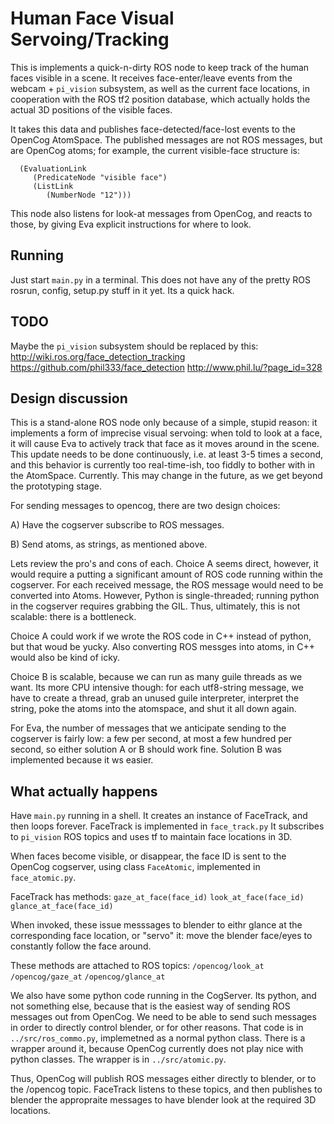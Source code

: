 
Human Face Visual Servoing/Tracking
===================================

This is implements a quick-n-dirty ROS node to keep track of the
human faces visible in a scene.  It receives face-enter/leave events
from the webcam + `pi_vision` subsystem, as well as the current face
locations, in cooperation with the ROS tf2 position database, which
actually holds the actual 3D positions of the visible faces.

It takes this data and publishes face-detected/face-lost events to the
OpenCog AtomSpace.  The published messages are not ROS messages, but
are OpenCog atoms; for example, the current visible-face structure is:
```
  (EvaluationLink
     (PredicateNode "visible face")
     (ListLink
        (NumberNode "12")))
```
This node also listens for look-at messages from OpenCog, and reacts to
those, by giving Eva explicit instructions for where to look.

Running
-------
Just start `main.py` in a terminal.  This does not have any of the
pretty ROS rosrun, config, setup.py stuff in it yet.  Its a quick hack.

TODO
----
Maybe the `pi_vision` subsystem should be replaced by this:
http://wiki.ros.org/face_detection_tracking
https://github.com/phil333/face_detection
http://www.phil.lu/?page_id=328

Design discussion
-----------------
This is a stand-alone ROS node only because of a simple, stupid reason:
it implements a form of imprecise visual servoing: when told to look
at a face, it will cause Eva to actively track that face as it moves
around in the scene.  This update needs to be done continuously, i.e. at
least 3-5 times a second, and this behavior is currently too
real-time-ish, too fiddly to bother with in the AtomSpace. Currently.
This may change in the future, as we get beyond the prototyping stage.

For sending messages to opencog, there are two design choices:

A) Have the cogserver subscribe to ROS messages.

B) Send atoms, as strings, as mentioned above.

Lets review the pro's and cons of each.  Choice A seems direct, however,
it would require a putting a significant amount of ROS code running
within the cogserver.  For each received message, the ROS message would
need to be converted into Atoms.  However, Python is single-threaded;
running python in the cogserver requires grabbing the GIL.  Thus,
ultimately, this is not scalable: there is a bottleneck.

Choice A could work if we wrote the ROS code in C++ instead of python,
but that woud be yucky. Also converting ROS messges into atoms, in C++
would also be kind of icky.

Choice B is scalable, because we can run as many guile threads as we
want. Its more CPU intensive though: for each utf8-string message,
we have to create a thread, grab an unused guile interpreter,
interpret the string, poke the atoms into the atomspace, and shut
it all down again.

For Eva, the number of messages that we anticipate sending to the
cogserver is fairly low: a few per second, at most a few hundred per
second, so either solution A or B should work fine. Solution B was
implemented because it ws easier.

What actually happens
---------------------
Have `main.py` running in a shell. It creates an instance of FaceTrack,
and then loops forever.  FaceTrack is implemented in `face_track.py`
It subscribes to `pi_vision` ROS topics and uses tf to maintain
face locations in 3D.

When faces become visible, or disappear, the face ID is sent to the
OpenCog cogserver, using class `FaceAtomic`, implemented in
`face_atomic.py`.

FaceTrack has methods:
   `gaze_at_face(face_id)`
	`look_at_face(face_id)`
	`glance_at_face(face_id)`

When invoked, these issue messsages to blender to eithr glance at the
corresponding face location, or "servo" it: move the blender face/eyes
to constantly follow the face around.

These methods are attached to ROS topics:
	`/opencog/look_at`
	`/opencog/gaze_at`
	`/opencog/glance_at`

We also have some python code running in the CogServer.  Its python, and
not something else, because that is the easiest way of sending ROS
messages out from OpenCog.  We need to be able to send such messages in
order to directly control blender, or for other reasons. That code is
in `../src/ros_commo.py`, implemetned as a normal python class. There is
a wrapper around it, because OpenCog currently does not play nice with
python classes. The wrapper is in `../src/atomic.py`.

Thus, OpenCog will publish ROS messages either directly to blender, or
to the /opencog topic. FaceTrack listens to these topics, and then
publishes to blender the appropraite messages to have blender look at
the required 3D locations.
